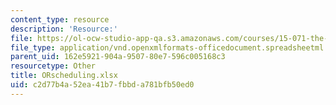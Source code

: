 ```yaml
---
content_type: resource
description: 'Resource:'
file: https://ol-ocw-studio-app-qa.s3.amazonaws.com/courses/15-071-the-analytics-edge-spring-2017/c2d77b4a52ea41b7fbbda781bfb50ed0_ORscheduling.xlsx
file_type: application/vnd.openxmlformats-officedocument.spreadsheetml.sheet
parent_uid: 162e5921-904a-9507-80e7-596c005168c3
resourcetype: Other
title: ORscheduling.xlsx
uid: c2d77b4a-52ea-41b7-fbbd-a781bfb50ed0
---
```

